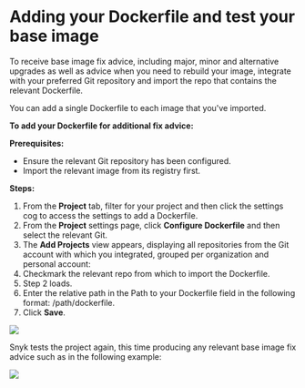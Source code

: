 # Adding your Dockerfile and test your base image

To receive base image fix advice, including major, minor and alternative upgrades as well as advice when you need to rebuild your image, integrate with your preferred Git repository and import the repo that contains the relevant Dockerfile.

You can add a single Dockerfile to each image that you've imported.

**To add your Dockerfile for additional fix advice:**

**Prerequisites:**

* Ensure the relevant Git repository has been configured.
* Import the relevant image from its registry first.

**Steps:**

1. From the **Project** tab, filter for your project and then click the settings cog to access the settings to add a Dockerfile.
2. From the **Project** settings page, click **Configure Dockerfile** and then select the relevant Git.
3. The **Add Projects** view appears, displaying all repositories from the Git account with which you integrated, grouped per organization and personal account:
4. Checkmark the relevant repo from which to import the Dockerfile.
5. Step 2 loads.
6. Enter the relative path in the Path to your Dockerfile field in the following format: /path/dockerfile.
7. Click **Save**.

![](<../../../.gitbook/assets/image (45).png>)

Snyk tests the project again, this time producing any relevant base image fix advice such as in the following example:

![](../../../.gitbook/assets/mceclip1-2-.png)
